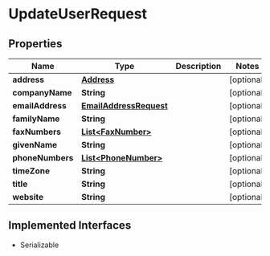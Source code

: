 

# UpdateUserRequest


## Properties

| Name | Type | Description | Notes |
|------------ | ------------- | ------------- | -------------|
|**address** | [**Address**](Address.md) |  |  [optional] |
|**companyName** | **String** |  |  [optional] |
|**emailAddress** | [**EmailAddressRequest**](EmailAddressRequest.md) |  |  [optional] |
|**familyName** | **String** |  |  [optional] |
|**faxNumbers** | [**List&lt;FaxNumber&gt;**](FaxNumber.md) |  |  [optional] |
|**givenName** | **String** |  |  [optional] |
|**phoneNumbers** | [**List&lt;PhoneNumber&gt;**](PhoneNumber.md) |  |  [optional] |
|**timeZone** | **String** |  |  [optional] |
|**title** | **String** |  |  [optional] |
|**website** | **String** |  |  [optional] |


## Implemented Interfaces

* Serializable

